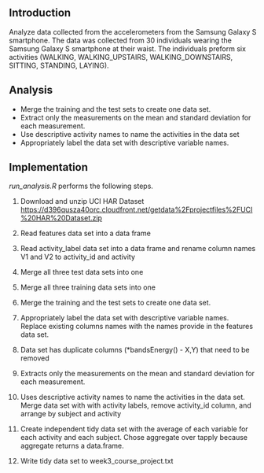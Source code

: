 
## Introduction

Analyze data collected from the accelerometers from the Samsung Galaxy S smartphone.  The data was collected from 30 
individuals wearing the Samsung Galaxy S smartphone at their waist.  The individuals preform six activities
(WALKING, WALKING_UPSTAIRS, WALKING_DOWNSTAIRS, SITTING, STANDING, LAYING).

## Analysis

- Merge the training and the test sets to create one data set.
- Extract only the measurements on the mean and standard deviation for each measurement. 
- Use descriptive activity names to name the activities in the data set
- Appropriately label the data set with descriptive variable names. 

## Implementation

*run_analysis.R* performs the following steps.

1. Download and unzip UCI HAR Dataset
   https://d396qusza40orc.cloudfront.net/getdata%2Fprojectfiles%2FUCI%20HAR%20Dataset.zip

2. Read features data set into a data frame

3. Read activity_label data set into a data frame and rename column names V1 and V2 to
   activity_id and activity

4. Merge all three test data sets into one

5. Merge all three training data sets into one

6. Merge the training and the test sets to create one data set.

7. Appropriately label the data set with descriptive variable names. Replace existing columns names
   with the names provide in the features data set.

8. Data set has duplicate columns (*bandsEnergy() - X,Y) that need to be removed

9. Extracts only the measurements on the mean and standard deviation for each measurement. 

10. Uses descriptive activity names to name the activities in the data set. Merge data set with 
   with activity labels, remove activity_id column, and arrange by subject and activity

11. Create independent tidy data set with the average of each variable for each activity 
   and each subject.  Chose aggregate over tapply because aggregate returns a data.frame.

12. Write tidy data set to week3_course_project.txt

